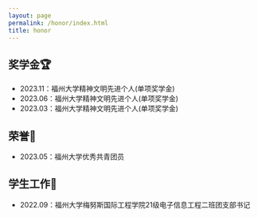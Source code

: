 ```yaml
---
layout: page
permalink: /honor/index.html
title: honor
---
```


## 奖学金🏆

- 2023.11：福州大学精神文明先进个人(单项奖学金)
- 2023.06：福州大学精神文明先进个人(单项奖学金)
- 2023.03：福州大学精神文明先进个人(单项奖学金)<br>

## 荣誉🎉

- 2023.05：福州大学优秀共青团员<br>

## 学生工作💼

- 2022.09：福州大学梅努斯国际工程学院21级电子信息工程二班团支部书记<br>